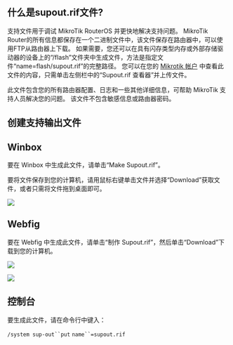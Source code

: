 ## 什么是supout.rif文件?

支持文件用于调试 MikroTik RouterOS 并更快地解决支持问题。 MikroTik Router的所有信息都保存在一个二进制文件中，该文件保存在路由器中，可以使用FTP从路由器上下载。 如果需要，您还可以在具有闪存类型内存或外部存储驱动器的设备上的“/flash”文件夹中生成文件，方法是指定文件“name=flash/supout.rif”的完整路径。 您可以在您的 [Mikrotik 帐户](https://www.mikrotik.com/) 中查看此文件的内容，只需单击左侧栏中的“Supout.rif 查看器”并上传文件。

此文件包含您的所有路由器配置、日志和一些其他详细信息，可帮助 MikroTik 支持人员解决您的问题。 该文件不包含敏感信息或路由器密码。

## 创建支持输出文件

## Winbox

要在 Winbox 中生成此文件，请单击“Make Supout.rif”。

要将文件保存到您的计算机，请用鼠标右键单击文件并选择“Download”获取文件，或者只需将文件拖到桌面即可。

![](https://help.mikrotik.com/docs/download/attachments/328106/download.PNG?version=1&modificationDate=1570622754782&api=v2)

## Webfig

要在 Webfig 中生成此文件，请单击“制作 Supout.rif”，然后单击“Download”下载到您的计算机。

![](https://help.mikrotik.com/docs/download/attachments/328106/makesupout.PNG?version=1&modificationDate=1570622561004&api=v2)

![](https://help.mikrotik.com/docs/download/attachments/328106/webfig.PNG?version=1&modificationDate=1570622962040&api=v2)

## 控制台

要生成此文件，请在命令行中键入：

`/system sup-out``put` `name``=supout.rif`